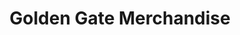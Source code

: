 ---
title: "Golden Gate Merchandise"
url: /braulio-e-dujali/golden-gate-merchandise/
shop: convenience
---